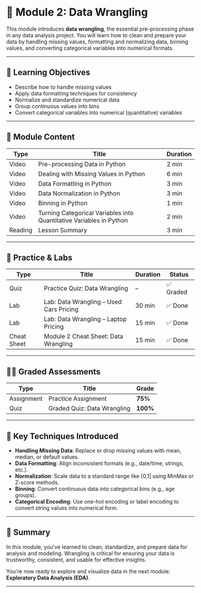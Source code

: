 # 🧹 Module 2: Data Wrangling

This module introduces **data wrangling**, the essential pre-processing phase in any data analysis project. You will learn how to clean and prepare your data by handling missing values, formatting and normalizing data, binning values, and converting categorical variables into numerical formats.

---

## 🎯 Learning Objectives

- Describe how to handle missing values
- Apply data formatting techniques for consistency
- Normalize and standardize numerical data
- Group continuous values into bins
- Convert categorical variables into numerical (quantitative) variables

---

## 🎥 Module Content

| Type       | Title                                                               | Duration   |
|------------|---------------------------------------------------------------------|------------|
| Video      | Pre-processing Data in Python                                       | 2 min      |
| Video      | Dealing with Missing Values in Python                               | 6 min      |
| Video      | Data Formatting in Python                                           | 3 min      |
| Video      | Data Normalization in Python                                        | 3 min      |
| Video      | Binning in Python                                                   | 1 min      |
| Video      | Turning Categorical Variables into Quantitative Variables in Python | 2 min      |
| Reading    | Lesson Summary                                                      | 3 min      |

---

## 🧪 Practice & Labs

| Type              | Title                                       | Duration   | Status     |
|-------------------|---------------------------------------------|------------|------------|
| Quiz              | Practice Quiz: Data Wrangling               | –          | ✅ Graded  |
| Lab               | Lab: Data Wrangling – Used Cars Pricing     | 30 min     | ✅ Done     |
| Lab               | Lab: Data Wrangling – Laptop Pricing        | 15 min     | ✅ Done     |
| Cheat Sheet       | Module 2 Cheat Sheet: Data Wrangling        | 15 min     | ✅ Done     |

---

## 🧑‍🏫 Graded Assessments

| Type         | Title                     | Grade     |
|--------------|---------------------------|-----------|
| Assignment   | Practice Assignment       | **75%**   |
| Quiz         | Graded Quiz: Data Wrangling | **100%**  |

---

## 🧰 Key Techniques Introduced

- **Handling Missing Data**: Replace or drop missing values with mean, median, or default values.
- **Data Formatting**: Align inconsistent formats (e.g., date/time, strings, etc.).
- **Normalization**: Scale data to a standard range like [0,1] using MinMax or Z-score methods.
- **Binning**: Convert continuous data into categorical bins (e.g., age groups).
- **Categorical Encoding**: Use one-hot encoding or label encoding to convert string values into numerical form.

---

## 📝 Summary

In this module, you've learned to clean, standardize, and prepare data for analysis and modeling. Wrangling is critical for ensuring your data is trustworthy, consistent, and usable for effective insights.

You're now ready to explore and visualize data in the next module: **Exploratory Data Analysis (EDA)**.

---

